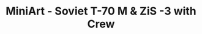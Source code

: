 ---
layout: product
title: "MiniArt - Soviet T-70 M & ZiS -3 with Crew"
price: "5500" 
desc: "N/A"
img_path: "/assets/img/MI35056.jpg"
brand: "N/A"
available: false
special_offer: false
new: false
soon: false
cat: "010000"
subcat: "010100"
subsubcat: "0N/A"
sifra: "MI35056"
popular: true
---